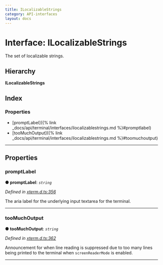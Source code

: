 ```yaml
---
title: ILocalizableStrings
category: API-interfaces
layout: docs
---
```



# Interface: ILocalizableStrings

The set of localizable strings.

## Hierarchy

**ILocalizableStrings**

## Index

### Properties

* [promptLabel]({% link _docs/api/terminal/interfaces/ilocalizablestrings.md %}#promptlabel)
* [tooMuchOutput]({% link _docs/api/terminal/interfaces/ilocalizablestrings.md %}#toomuchoutput)

---

## Properties

<a id="promptlabel"></a>

###  promptLabel

**● promptLabel**: *`string`*

*Defined in [xterm.d.ts:356](https://github.com/xtermjs/xterm.js/blob/4.2.0/typings/xterm.d.ts#L356)*

The aria label for the underlying input textarea for the terminal.

___
<a id="toomuchoutput"></a>

###  tooMuchOutput

**● tooMuchOutput**: *`string`*

*Defined in [xterm.d.ts:362](https://github.com/xtermjs/xterm.js/blob/4.2.0/typings/xterm.d.ts#L362)*

Announcement for when line reading is suppressed due to too many lines being printed to the terminal when `screenReaderMode` is enabled.

___


